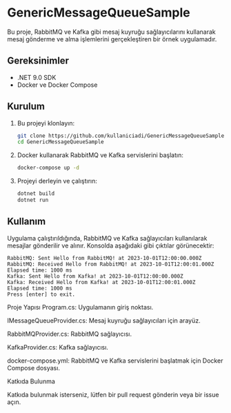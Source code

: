 # GenericMessageQueueSample

Bu proje, RabbitMQ ve Kafka gibi mesaj kuyruğu sağlayıcılarını kullanarak mesaj gönderme ve alma işlemlerini gerçekleştiren bir örnek uygulamadır.

## Gereksinimler

- .NET 9.0 SDK
- Docker ve Docker Compose

## Kurulum

1. Bu projeyi klonlayın:

    ```sh
    git clone https://github.com/kullaniciadi/GenericMessageQueueSample.git
    cd GenericMessageQueueSample
    ```

2. Docker kullanarak RabbitMQ ve Kafka servislerini başlatın:

    ```sh
    docker-compose up -d
    ```

3. Projeyi derleyin ve çalıştırın:

    ```sh
    dotnet build
    dotnet run
    ```

## Kullanım

Uygulama çalıştırıldığında, RabbitMQ ve Kafka sağlayıcıları kullanılarak mesajlar gönderilir ve alınır. Konsolda aşağıdaki gibi çıktılar görünecektir:

```plaintext
RabbitMQ: Sent Hello from RabbitMQ! at 2023-10-01T12:00:00.000Z
RabbitMQ: Received Hello from RabbitMQ! at 2023-10-01T12:00:01.000Z
Elapsed time: 1000 ms
Kafka: Sent Hello from Kafka! at 2023-10-01T12:00:00.000Z
Kafka: Received Hello from Kafka! at 2023-10-01T12:00:01.000Z
Elapsed time: 1000 ms
Press [enter] to exit.
```
Proje Yapısı
Program.cs: Uygulamanın giriş noktası.

IMessageQueueProvider.cs: Mesaj kuyruğu sağlayıcıları için arayüz.

RabbitMQProvider.cs: RabbitMQ sağlayıcısı.

KafkaProvider.cs: Kafka sağlayıcısı.

docker-compose.yml: RabbitMQ ve Kafka servislerini başlatmak için Docker Compose dosyası.

Katkıda Bulunma

Katkıda bulunmak isterseniz, lütfen bir pull request gönderin veya bir issue açın.
